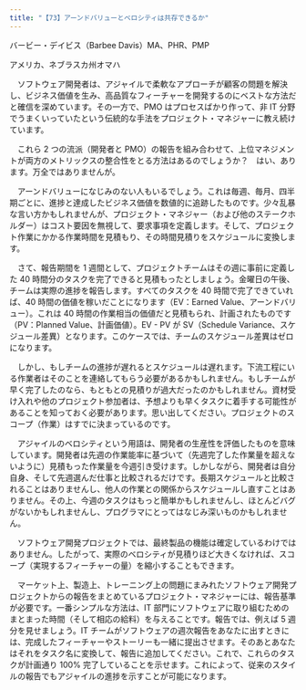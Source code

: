 ```yaml
---
title: "【73】アーンドバリューとベロシティは共存できるか"
---
```



バービー・デイビス（Barbee Davis）MA、PHR、PMP



アメリカ、ネブラスカ州オマハ


　ソフトウェア開発者は、アジャイルで柔軟なアプローチが顧客の問題を解決し、ビジネス価値を生み、高品質なフィーチャーを開発するのにベストな方法だと確信を深めています。その一方で、PMO はプロセスばかり作って、非 IT 分野でうまくいっていたという伝統的な手法をプロジェクト・マネジャーに教え続けています。

　これら 2 つの流派（開発者と PMO）の報告を組み合わせて、上位マネジメントが両方のメトリックスの整合性をとる方法はあるのでしょうか？　はい、あります。万全ではありませんが。

　アーンドバリューになじみのない人もいるでしょう。これは毎週、毎月、四半期ごとに、進捗と達成したビジネス価値を数値的に追跡したものです。少々乱暴な言い方かもしれませんが、プロジェクト・マネジャー（および他のステークホルダー）はコスト要因を無視して、要求事項を定義します。そして、プロジェクト作業にかかる作業時間を見積もり、その時間見積りをスケジュールに変換します。

　さて、報告期間を 1 週間として、プロジェクトチームはその週に事前に定義した 40 時間分のタスクを完了できると見積もったとしましょう。金曜日の午後、チームは実際の進捗を報告します。すべてのタスクを 40 時間で完了できていれば、40 時間の価値を稼いだことになります（EV：Earned Value、アーンドバリュー）。これは 40 時間の作業相当の価値だと見積もられ、計画されたものです（PV：Planned Value、計画価値）。EV - PV が SV（Schedule Variance、スケジュール差異）となります。このケースでは、チームのスケジュール差異はゼロになります。

　しかし、もしチームの進捗が遅れるとスケジュールは遅れます。下流工程にいる作業者はそのことを連絡してもらう必要があるかもしれません。もしチームが早く完了したのなら、もともとの見積りが過大だったのかもしれません。資材受け入れや他のプロジェクト参加者は、予想よりも早くタスクに着手する可能性があることを知っておく必要があります。思い出してください。プロジェクトのスコープ（作業）はすでに決まっているのです。

　アジャイルのベロシティという用語は、開発者の生産性を評価したものを意味しています。開発者は先週の作業能率に基づいて（先週完了した作業量を超えないように）見積もった作業量を今週引き受けます。しかしながら、開発者は自分自身、そして先週選んだ仕事と比較されるだけです。長期スケジュールと比較されることはありませんし、他人の作業との関係からスケジュールし直すことはありません。その上、今週のタスクはもっと簡単かもしれませんし、ほとんどバグがないかもしれませんし、プログラマにとってはなじみ深いものかもしれません。

　ソフトウェア開発プロジェクトでは、最終製品の機能は確定しているわけではありません。したがって、実際のベロシティが見積りほど大きくなければ、スコープ（実現するフィーチャーの量）を縮小することもできます。

　マーケット上、製造上、トレーニング上の問題にまみれたソフトウェア開発プロジェクトからの報告をまとめているプロジェクト・マネジャーには、報告基準が必要です。一番シンプルな方法は、IT 部門にソフトウェアに取り組むためのまとまった時間（そして相応の給料）を与えることです。報告では、例えば 5 週分を見せましょう。IT チームがソフトウェアの週次報告をあなたに出すときには、完成したフィーチャーやストーリーも一緒に提出させます。そのあとあなたはそれをタスク名に変換して、報告に追加してください。これで、これらのタスクが計画通り 100% 完了していることを示せます。これによって、従来のスタイルの報告でもアジャイルの進捗を示すことが可能になります。
